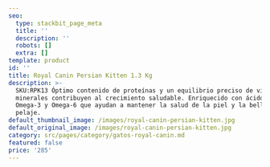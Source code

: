 ```yaml
---
seo:
  type: stackbit_page_meta
  title: ''
  description: ''
  robots: []
  extra: []
template: product
id: ''
title: Royal Canin Persian Kitten 1.3 Kg
description: >-
  SKU:RPK13 Óptimo contenido de proteínas y un equilibrio preciso de vitaminas y
  minerales contribuyen al crecimiento saludable. Enriquecido con ácidos grasos
  Omega-3 y Omega-6 que ayudan a mantener la salud de la piel y la belleza del
  pelaje.
default_thumbnail_image: /images/royal-canin-persian-kitten.jpg
default_original_image: /images/royal-canin-persian-kitten.jpg
category: src/pages/category/gatos-royal-canin.md
featured: false
price: '285'
---
```

